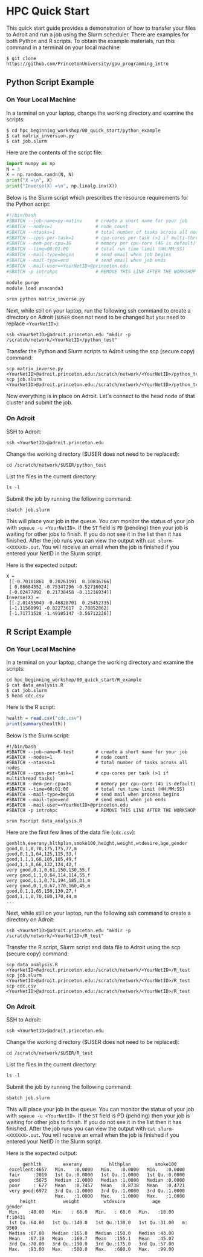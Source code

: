 # HPC Quick Start

This quick start guide provides a demonstration of how to transfer your files to Adroit and run a job using the Slurm scheduler. There are examples for both Python and R scripts. To obtain the example materials, run this command in a terminal on your local machine:

```
$ git clone https://github.com/PrincetonUniversity/gpu_programming_intro
```

## Python Script Example

### On Your Local Machine

In a terminal on your laptop, change the working directory and examine the scripts:

```
$ cd hpc_beginning_workshop/00_quick_start/python_example
$ cat matrix_inversion.py
$ cat job.slurm
```

Here are the contents of the script file:

```python
import numpy as np
N = 3
X = np.random.randn(N, N)
print("X =\n", X)
print("Inverse(X) =\n", np.linalg.inv(X))
```

Below is the Slurm script which prescribes the resource requirements for the Python script:

```bash
#!/bin/bash
#SBATCH --job-name=py-matinv     # create a short name for your job
#SBATCH --nodes=1                # node count
#SBATCH --ntasks=1               # total number of tasks across all nodes
#SBATCH --cpus-per-task=1        # cpu-cores per task (>1 if multi-threaded tasks)
#SBATCH --mem-per-cpu=1G         # memory per cpu-core (4G is default)
#SBATCH --time=00:01:00          # total run time limit (HH:MM:SS)
#SBATCH --mail-type=begin        # send email when job begins
#SBATCH --mail-type=end          # send email when job ends
#SBATCH --mail-user=<YourNetID>@princeton.edu
#SBATCH -p introhpc              # REMOVE THIS LINE AFTER THE WORKSHOP

module purge
module load anaconda3

srun python matrix_inverse.py
```

Next, while still on your laptop, run the following ssh command to create a directory on Adroit (`$USER` does not need to be changed but you need to replace `<YourNetID>`):

```
ssh <YourNetID>@adroit.princeton.edu "mkdir -p /scratch/network/<YourNetID>/python_test"
```

Transfer the Python and Slurm scripts to Adroit using the scp (secure copy) command:

```
scp matrix_inverse.py <YourNetID>@adroit.princeton.edu:/scratch/network/<YourNetID>/python_test
scp job.slurm <YourNetID>@adroit.princeton.edu:/scratch/network/<YourNetID>/python_test
```

Now everything is in place on Adroit. Let's connect to the head node of that cluster and submit the job.

### On Adroit

SSH to Adroit:

```
ssh <YourNetID>@adroit.princeton.edu
```

Change the working directory ($USER does not need to be replaced):

```
cd /scratch/network/$USER/python_test
```

List the files in the current directory:

```
ls -l
```

Submit the job by running the following command:

```
sbatch job.slurm
```

This will place your job in the queue. You can monitor the status of your job with `squeue -u <YourNetID>`. If the `ST` field is `PD` (pending) then your job is waiting for other jobs to finish. If you do not see it in the list then it has finished. After the job runs you can view the output with `cat slurm-<XXXXXX>.out`. You will receive an email when the job is finished if you entered your NetID in the Slurm script.

Here is the expected output:

```
X =
 [[-0.70101861  0.20261191  0.10836766]
 [ 0.86684552 -0.75347296 -0.52716024]
 [-0.02477092  0.21738458 -0.11216934]]
Inverse(X) =
 [[-2.01455049 -0.46828701  0.25452735]
 [-1.11588991 -0.82273617  2.78852862]
 [-1.71771528 -1.49105147 -3.56712226]]
```

## R Script Example

### On Your Local Machine

In a terminal on your laptop, change the working directory and examine the scripts:

```
cd hpc_beginning_workshop/00_quick_start/R_example
$ cat data_analysis.R
$ cat job.slurm
$ head cdc.csv
```

Here is the R script:

```R
health = read.csv("cdc.csv")
print(summary(health))
```

Below is the Slurm script:

```
#!/bin/bash
#SBATCH --job-name=R-test        # create a short name for your job
#SBATCH --nodes=1                # node count
#SBATCH --ntasks=1               # total number of tasks across all nodes
#SBATCH --cpus-per-task=1        # cpu-cores per task (>1 if multithread tasks)
#SBATCH --mem-per-cpu=1G         # memory per cpu-core (4G is default)
#SBATCH --time=00:01:00          # total run time limit (HH:MM:SS)
#SBATCH --mail-type=begin        # send mail when process begins
#SBATCH --mail-type=end          # send email when job ends
#SBATCH --mail-user=<YourNetID>@princeton.edu
#SBATCH -p introhpc              # REMOVE THIS LINE AFTER THE WORKSHOP

srun Rscript data_analysis.R
```

Here are the first few lines of the data file (`cdc.csv`):

```
genhlth,exerany,hlthplan,smoke100,height,weight,wtdesire,age,gender
good,0,1,0,70,175,175,77,m
good,0,1,1,64,125,115,33,f
good,1,1,1,60,105,105,49,f
good,1,1,0,66,132,124,42,f
very good,0,1,0,61,150,130,55,f
very good,1,1,0,64,114,114,55,f
very good,1,1,0,71,194,185,31,m
very good,0,1,0,67,170,160,45,m
good,0,1,1,65,150,130,27,f
good,1,1,0,70,180,170,44,m
...
```

Next, while still on your laptop, run the following ssh command to create a directory on Adroit:

```
ssh <YourNetID>@adroit.princeton.edu "mkdir -p /scratch/network/<YourNetID>/R_test"
```

Transfer the R script, Slurm script and data file to Adroit using the scp (secure copy) command:

```
scp data_analysis.R <YourNetID>@adroit.princeton.edu:/scratch/network/<YourNetID>/R_test
scp job.slurm <YourNetID>@adroit.princeton.edu:/scratch/network/<YourNetID>/R_test
scp cdc.csv <YourNetID>@adroit.princeton.edu:/scratch/network/<YourNetID>/R_test
```

### On Adroit

SSH to Adroit:

```
ssh <YourNetID>@adroit.princeton.edu
```

Change the working directory ($USER does not need to be replaced):

```
cd /scratch/network/$USER/R_test
```

List the files in the current directory:

```
ls -l
```

Submit the job by running the following command:

```
sbatch job.slurm
```

This will place your job in the queue. You can monitor the status of your job with `squeue -u <YourNetID>`. If the `ST` field is PD (pending) then your job is waiting for other jobs to finish. If you do not see it in the list then it has finished. After the job runs you can view the output with `cat slurm-<XXXXXX>.out`. You will receive an email when the job is finished if you entered your NetID in the Slurm script.

Here is the expected output:

```
      genhlth        exerany          hlthplan         smoke100     
 excellent:4657   Min.   :0.0000   Min.   :0.0000   Min.   :0.0000  
 fair     :2019   1st Qu.:0.0000   1st Qu.:1.0000   1st Qu.:0.0000  
 good     :5675   Median :1.0000   Median :1.0000   Median :0.0000  
 poor     : 677   Mean   :0.7457   Mean   :0.8738   Mean   :0.4721  
 very good:6972   3rd Qu.:1.0000   3rd Qu.:1.0000   3rd Qu.:1.0000  
                  Max.   :1.0000   Max.   :1.0000   Max.   :1.0000  
     height          weight         wtdesire          age        gender   
 Min.   :48.00   Min.   : 68.0   Min.   : 68.0   Min.   :18.00   f:10431  
 1st Qu.:64.00   1st Qu.:140.0   1st Qu.:130.0   1st Qu.:31.00   m: 9569  
 Median :67.00   Median :165.0   Median :150.0   Median :43.00            
 Mean   :67.18   Mean   :169.7   Mean   :155.1   Mean   :45.07            
 3rd Qu.:70.00   3rd Qu.:190.0   3rd Qu.:175.0   3rd Qu.:57.00            
 Max.   :93.00   Max.   :500.0   Max.   :680.0   Max.   :99.00
```
